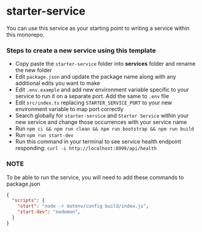 # starter-service

You can use this service as your starting point to writing a service within this monorepo.

### Steps to create a new service using this template

- Copy paste the `starter-service` folder into **services** folder and rename the new folder
- Edit `package.json` and update the package name along with any additional edits you want to make
- Edit `.env.example` and add new environment variable specific to your service to run it on a separate port. Add the same to `.env` file
- Edit `src/index.ts` replacing `STARTER_SERVICE_PORT` to your new environment variable to map port correctly
- Search globally for `starter-service` and `Starter Service` within your new service and change those occurrences with your service name
- Run `npm ci && npm run clean && npm run bootstrap && npm run build`
- Run `npm run start-dev`
- Run this command in your terminal to see service health endpoint responding: `curl -i http://localhost:8999/api/health`

### NOTE

To be able to run the service, you will need to add these commands to package.json

```json
{
  "scripts": {
    "start": "node -r dotenv/config build/index.js",
    "start-dev": "nodemon",
  }
}
```
